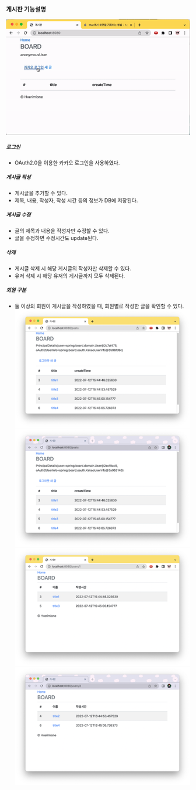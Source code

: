 ### 게시판 기능설명
![](./image/capture.gif)
##### 로그인
- OAuth2.0을 이용한 카카오 로그인을 사용하였다.
##### 게시글 작성
- 게시글을 추가할 수 있다. 
- 제목, 내용, 작성자, 작성 시간 등의 정보가 DB에 저장된다.
##### 게시글 수정
- 글의 제목과 내용을 작성자만 수정할 수 있다.
- 글을 수정하면 수정시간도 update된다.
##### 삭제
- 게시글 삭제 시 해당 게시글의 작성자만 삭제할 수 있다.
- 유저 삭제 시 해당 유저의 게시글까지 모두 삭제된다.
##### 회원 구분
- 둘 이상의 회원이 게시글을 작성하였을 때, 회원별로 작성한 글을 확인할 수 있다.
![](./image/user1_posts.png)
![](./image/user2_posts.png)
![](./image/user1_list.png)
![](./image/user2_list.png)
